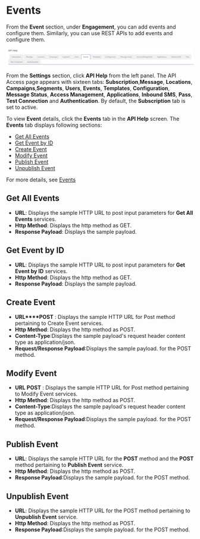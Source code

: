                            

Events
======

From the **Event** section, under **Engagement**, you can add events and configure them. Similarly, you can use REST APIs to add events and configure them.

![](../Resources/Images/Settings/API_Help/eventstrip_636x71.png)

From the **Settings** section, click **API Help** from the left panel. The API Access page appears with sixteen tabs: **Subscription**,**Message**, **Locations**, **Campaigns**,**Segments**, **Users**, **Events**, **Templates**, **Configuration**, **Message Status**, **Access Management**, **Applications**, **Inbound SMS**, **Pass**, **Test Connection** and **Authentication**. By default, the **Subscription** tab is set to active.

To view **Event** details, click the **Events** tab in the **API Help** screen. The **Events** tab displays following sections:

*   [Get All Events](#get-all-events)
*   [Get Event by ID](#get-event-by-id)
*   [Create Event](#create-event)
*   [Modify Event](#modify-event)
*   [Publish Event](#publish-event)
*   [Unpublish Event](#Unpublis)

For more details, see [Events](../../../../Foundry/vms_messaging_apis/Content/REST_API_Event/Event.md)

Get All Events
--------------

*   **URL**: Displays the sample HTTP URL to post input parameters for **Get All Events** services.
*   **Http Method**: Displays the http method as GET.
*   **Response Payload**: Displays the sample payload.

Get Event by ID
---------------

*   **URL**: Displays the sample HTTP URL to post input parameters for **Get Event by ID** services.
*   **Http Method**: Displays the http method as GET.
*   **Response Payload**: Displays the sample payload.

Create Event
------------

*   **URL****POST** : Displays the sample HTTP URL for Post method pertaining to Create Event services.
*   **Http Method**: Displays the http method as POST.
*   **Content-Type**:Displays the sample payload's request header content type as application/json.
*   **Request/Response Payload**:Displays the sample payload. for the POST method.

Modify Event
------------

*   **URL** **POST** : Displays the sample HTTP URL for Post method pertaining to Modify Event services.
*   **Http Method**: Displays the http method as POST.
*   **Content-Type**:Displays the sample payload's request header content type as application/json.
*   **Request/Response Payload**:Displays the sample payload. for the POST method.

Publish Event
-------------

*   **URL**: Displays the sample HTTP URL for the **POST** method and the **POST** method pertaining to **Publish Event** service.
*   **Http Method**: Displays the http method as POST.
*   **Response Payload**:Displays the sample payload. for the POST method.

Unpublish Event
---------------

*   **URL**: Displays the sample HTTP URL for the POST method pertaining to **Unpublish Event** service.
*   **Http Method**: Displays the http method as POST.
*   **Response Payload**:Displays the sample payload. for the POST method.

